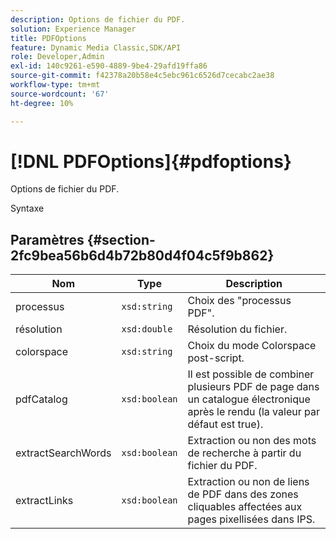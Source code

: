 ```yaml
---
description: Options de fichier du PDF.
solution: Experience Manager
title: PDFOptions
feature: Dynamic Media Classic,SDK/API
role: Developer,Admin
exl-id: 140c9261-e590-4889-9be4-29afd19ffa86
source-git-commit: f42378a20b58e4c5ebc961c6526d7cecabc2ae38
workflow-type: tm+mt
source-wordcount: '67'
ht-degree: 10%

---
```


# [!DNL PDFOptions]{#pdfoptions}

Options de fichier du PDF.

Syntaxe

## Paramètres {#section-2fc9bea56b6d4b72b80d4f04c5f9b862}

| Nom | Type | Description |
|---|---|---|
| processus | `xsd:string` | Choix des &quot;processus PDF&quot;. |
| résolution | `xsd:double` | Résolution du fichier. |
| colorspace | `xsd:string` | Choix du mode Colorspace post-script. |
| pdfCatalog | `xsd:boolean` | Il est possible de combiner plusieurs PDF de page dans un catalogue électronique après le rendu (la valeur par défaut est true). |
| extractSearchWords | `xsd:boolean` | Extraction ou non des mots de recherche à partir du fichier du PDF. |
| extractLinks | `xsd:boolean` | Extraction ou non de liens de PDF dans des zones cliquables affectées aux pages pixellisées dans IPS. |
